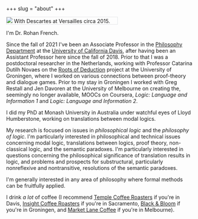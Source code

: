 +++
slug = "about"
+++

<div class=image-left style="width:300px; border:1px solid #e0e3e5;">
<img src="/images/rohan-descartes.jpg">
<span class="caption">With Descartes at Versailles circa 2015.</span>
</div>

I'm <span class="illuminate">Dr. Rohan French</span>. 

Since the fall of 2021 I've been an Associate Professor in the <a href="http://philosophy.ucdavis.edu">Philosophy Department</a> at the <a href="http://ucdavis.edu">University of California Davis</a>, after having been 
an Assistant Professor here since the fall of 2018. Prior to that I was a postdoctoral researcher
in the Netherlands, working with Professor Catarina Dutilh Novaes
on the <a href="https://sites.google.com/site/therootsofdeduction/">Roots of Deduction</a> project at the University of Groningen, 
where I worked on various connections between proof-theory and dialogue games. Prior to my stay in Groningen I worked with
Greg Restall and Jen Davoren at the University of Melbourne on creating the, seemingly no longer available, MOOCs on Coursera, 
<em>Logic: Language and Information 1</em> and <em>Logic: Language and Information 2</em>.

I did my PhD at Monash University in Australia under watchful eyes of Lloyd Humberstone, working on translations between modal logics.

My research is focused on issues in _philosophical logic_ and the _philosophy of logic_. I'm particularly interested
in philosophical and technical issues concerning modal logic, translations between logics, proof theory, non-classical logic, and the semantic paradoxes. I'm particularly interested in questions concerning the philosophical significance of translation results in logic, and 
problems and prospects for substructural, particularly nonreflexive and nontransitive, resolutions of the semantic paradoxes. 

I'm generally interested in any area of philosophy where formal methods can be fruitfully applied.

I drink _a lot_ of coffee (I recommend <a href="https://templecoffee.com/">Temple Coffee Roasters</a> if you're in Davis,  <a href="http://insightcoffee.com">Insight Coffee Roasters</a> if you're in Sacramento, <a href="http://blackandbloom.nl/">Black &amp; Bloom</a> if you're in Groningen, and <a href="http://marketlane.com.au/">Market Lane Coffee</a> if you're in Melbourne).
